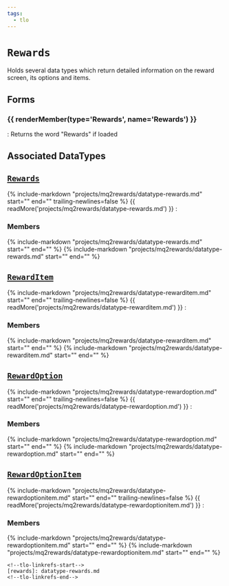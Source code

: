 ```yaml
---
tags:
  - tlo
---
```

# `Rewards`

<!--tlo-desc-start-->
Holds several data types which return detailed information on the reward screen, its options and items.
<!--tlo-desc-end-->

## Forms
<!--tlo-forms-start-->
### {{ renderMember(type='Rewards', name='Rewards') }}

:   Returns the word "Rewards" if loaded

<!--tlo-forms-end-->

## Associated DataTypes
<!--tlo-datatypes-start-->
## [`Rewards`](datatype-rewards.md)
{% include-markdown "projects/mq2rewards/datatype-rewards.md" start="<!--dt-desc-start-->" end="<!--dt-desc-end-->" trailing-newlines=false %} {{ readMore('projects/mq2rewards/datatype-rewards.md') }}
:    <h3>Members</h3>
    {% include-markdown "projects/mq2rewards/datatype-rewards.md" start="<!--dt-members-start-->" end="<!--dt-members-end-->" %}
    {% include-markdown "projects/mq2rewards/datatype-rewards.md" start="<!--dt-linkrefs-start-->" end="<!--dt-linkrefs-end-->" %}

## [`RewardItem`](datatype-rewarditem.md)
{% include-markdown "projects/mq2rewards/datatype-rewarditem.md" start="<!--dt-desc-start-->" end="<!--dt-desc-end-->" trailing-newlines=false %} {{ readMore('projects/mq2rewards/datatype-rewarditem.md') }}
:    <h3>Members</h3>
    {% include-markdown "projects/mq2rewards/datatype-rewarditem.md" start="<!--dt-members-start-->" end="<!--dt-members-end-->" %}
    {% include-markdown "projects/mq2rewards/datatype-rewarditem.md" start="<!--dt-linkrefs-start-->" end="<!--dt-linkrefs-end-->" %}

## [`RewardOption`](datatype-rewardoption.md)
{% include-markdown "projects/mq2rewards/datatype-rewardoption.md" start="<!--dt-desc-start-->" end="<!--dt-desc-end-->" trailing-newlines=false %} {{ readMore('projects/mq2rewards/datatype-rewardoption.md') }}
:    <h3>Members</h3>
    {% include-markdown "projects/mq2rewards/datatype-rewardoption.md" start="<!--dt-members-start-->" end="<!--dt-members-end-->" %}
    {% include-markdown "projects/mq2rewards/datatype-rewardoption.md" start="<!--dt-linkrefs-start-->" end="<!--dt-linkrefs-end-->" %}

## [`RewardOptionItem`](datatype-rewardoptionitem.md)
{% include-markdown "projects/mq2rewards/datatype-rewardoptionitem.md" start="<!--dt-desc-start-->" end="<!--dt-desc-end-->" trailing-newlines=false %} {{ readMore('projects/mq2rewards/datatype-rewardoptionitem.md') }}
:    <h3>Members</h3>
    {% include-markdown "projects/mq2rewards/datatype-rewardoptionitem.md" start="<!--dt-members-start-->" end="<!--dt-members-end-->" %}
    {% include-markdown "projects/mq2rewards/datatype-rewardoptionitem.md" start="<!--dt-linkrefs-start-->" end="<!--dt-linkrefs-end-->" %}
    <!--tlo-datatypes-end-->

    <!--tlo-linkrefs-start-->
    [rewards]: datatype-rewards.md
    <!--tlo-linkrefs-end-->